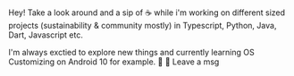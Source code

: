 Hey!
Take a look around and a sip of ☕ while i'm working on different sized projects (sustainability & community mostly) in Typescript, Python, Java, Dart, Javascript etc.

I'm always exctied to explore new things and currently learning OS Customizing on Android 10 for example. 🌱
💬 Leave a msg 

<!--
**dameraue/dameraue** is a ✨ _special_ ✨ repository because its `README.md` (this file) appears on your GitHub profile.

Here are some ideas to get you started:

- 🔭 I’m currently working on ...
- 🌱 I’m currently learning ...
- 👯 I’m looking to collaborate on ...
- 🤔 I’m looking for help with ...
- 💬 Ask me about ...
- 📫 How to reach me: ...
- 😄 Pronouns: ...
- ⚡ Fun fact: ...
-->
